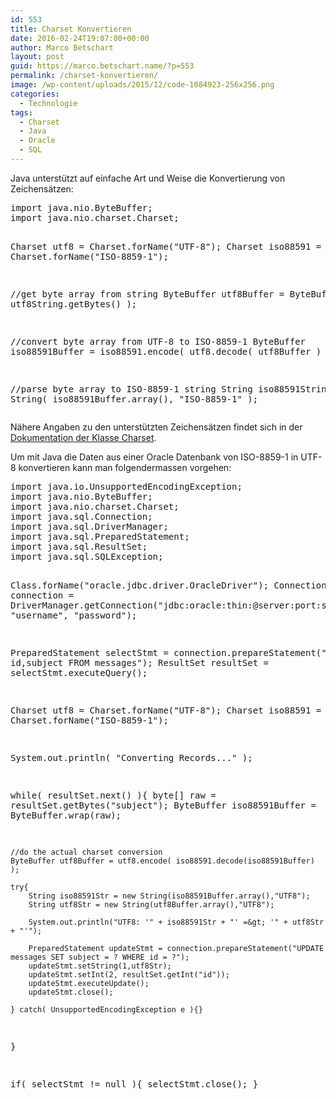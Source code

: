 ```yaml
---
id: 553
title: Charset Konvertieren
date: 2016-02-24T19:07:00+00:00
author: Marco Betschart
layout: post
guid: https://marco.betschart.name/?p=553
permalink: /charset-konvertieren/
image: /wp-content/uploads/2015/12/code-1084923-256x256.png
categories:
  - Technologie
tags:
  - Charset
  - Java
  - Oracle
  - SQL
---
```

Java unterstützt auf einfache Art und Weise die Konvertierung von Zeichensätzen:

<div class="snippetcpt-wrap" id="snippet-564" data-id="564" data-edit="http://dev.marco-betschart.local/wp-admin/post.php?post=564&action=edit" data-copy="/wp-admin/export.php?type=jekyll&#038;snippet=b31d996337&#038;id=564" data-fullscreen="http://dev.marco-betschart.local/code-snippets/charset-convert/?full-screen=1">
  <pre class="prettyprint linenums lang-java" title="Charset Convert">import java.nio.ByteBuffer;
import java.nio.charset.Charset;

Charset utf8 = Charset.forName("UTF-8");
Charset iso88591 = Charset.forName("ISO-8859-1");

//get byte array from string
ByteBuffer utf8Buffer = ByteBuffer.wrap( utf8String.getBytes() );

//convert byte array from UTF-8 to ISO-8859-1
ByteBuffer iso88591Buffer = iso88591.encode( utf8.decode( utf8Buffer ) );

//parse byte array to ISO-8859-1 string
String iso88591String = new String( iso88591Buffer.array(), "ISO-8859-1" ); </pre>
</div>

Nähere Angaben zu den unterstützten Zeichensätzen findet sich in der <a href="https://docs.oracle.com/javase/7/docs/api/java/nio/charset/Charset.html" target="_blank">Dokumentation der Klasse Charset</a>.

Um mit Java die Daten aus einer Oracle Datenbank von ISO-8859-1 in UTF-8 konvertieren kann man folgendermassen vorgehen:

<div class="snippetcpt-wrap" id="snippet-552" data-id="552" data-edit="http://dev.marco-betschart.local/wp-admin/post.php?post=552&action=edit" data-copy="/wp-admin/export.php?type=jekyll&#038;snippet=b31d996337&#038;id=552" data-fullscreen="http://dev.marco-betschart.local/code-snippets/oracle-charset-convert/?full-screen=1">
  <pre class="prettyprint linenums lang-java" title="Oracle Charset Convert">import java.io.UnsupportedEncodingException;
import java.nio.ByteBuffer;
import java.nio.charset.Charset;
import java.sql.Connection;
import java.sql.DriverManager;
import java.sql.PreparedStatement;
import java.sql.ResultSet;
import java.sql.SQLException;

Class.forName("oracle.jdbc.driver.OracleDriver");
Connection connection = DriverManager.getConnection("jdbc:oracle:thin:@server:port:sid", "username", "password");

PreparedStatement selectStmt = connection.prepareStatement("SELECT id,subject FROM messages");
ResultSet resultSet = selectStmt.executeQuery();

Charset utf8 = Charset.forName("UTF-8");
Charset iso88591 = Charset.forName("ISO-8859-1");

System.out.println( "Converting Records..." );

while( resultSet.next() ){
    byte[] raw = resultSet.getBytes("subject");
    ByteBuffer iso88591Buffer = ByteBuffer.wrap(raw);

    //do the actual charset conversion
    ByteBuffer utf8Buffer = utf8.encode( iso88591.decode(iso88591Buffer) );
    
    try{
        String iso88591Str = new String(iso88591Buffer.array(),"UTF8");
        String utf8Str = new String(utf8Buffer.array(),"UTF8");
        
        System.out.println("UTF8: '" + iso88591Str + "' =&gt; '" + utf8Str + "'");
        
        PreparedStatement updateStmt = connection.prepareStatement("UPDATE messages SET subject = ? WHERE id = ?");
        updateStmt.setString(1,utf8Str);
        updateStmt.setInt(2, resultSet.getInt("id"));
        updateStmt.executeUpdate();
        updateStmt.close();
        
    } catch( UnsupportedEncodingException e ){}
}

if( selectStmt != null ){
    selectStmt.close();
}</pre>
</div>
